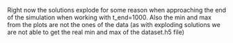Right now the solutions explode for some reason when approaching the end of the simulation when working with t_end=1000. 
Also the min and max from the plots are not the ones of the data (as with exploding solutions we are not able to get the real min and max of the dataset.h5 file)